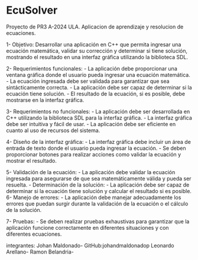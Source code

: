 # EcuSolver
Proyecto de PR3 A-2024 ULA. Aplicacion de aprendizaje y resolucion de ecuaciones.

1- Objetivo: Desarrollar una aplicación en C++ que permita ingresar una ecuación matemática, validar su corrección y determinar si tiene solución, mostrando el resultado en una interfaz gráfica utilizando la biblioteca SDL.

2- Requerimientos funcionales:
	- La aplicación debe proporcionar una ventana gráfica donde el usuario pueda ingresar una ecuación matemática.
	- La ecuación ingresada debe ser validada para garantizar que sea sintácticamente correcta.
	- La aplicación debe ser capaz de determinar si la ecuación tiene solución.
	- El resultado de la ecuación, si es posible, debe mostrarse en la interfaz gráfica.

3- Requerimientos no funcionales:
	- La aplicación debe ser desarrollada en C++ utilizando la biblioteca SDL para la interfaz gráfica.
	- La interfaz gráfica debe ser intuitiva y fácil de usar.
	- La aplicación debe ser eficiente en cuanto al uso de recursos del sistema.

4- Diseño de la interfaz gráfica:
	- La interfaz gráfica debe incluir un área de entrada de texto donde el usuario pueda ingresar la ecuación.
	- Se deben proporcionar botones para realizar acciones como validar la ecuación y mostrar el resultado.

5- Validación de la ecuación:
	- La aplicación debe validar la ecuación ingresada para asegurarse de que sea matemáticamente válida y pueda ser resuelta.
	- Determinación de la solución:
	- La aplicación debe ser capaz de determinar si la ecuación tiene solución y calcular el resultado si es posible.
6- Manejo de errores:
	- La aplicación debe manejar adecuadamente los errores que puedan surgir durante la validación de la ecuación o el cálculo de la solución.

7- Pruebas:
	- Se deben realizar pruebas exhaustivas para garantizar que la aplicación funcione correctamente en diferentes situaciones y con diferentes ecuaciones.

integrantes:
Johan Maldonado- GitHub:johandmaldonadop
Leonardo Arellano- 
Ramon Belandria-